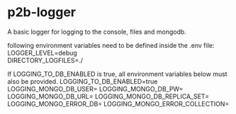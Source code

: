 # p2b-logger
A basic logger for logging to the console, files and mongodb.

following environment variables need to be defined inside the .env file:  
LOGGER_LEVEL=debug   
DIRECTORY_LOGFILES=./    

If LOGGING_TO_DB_ENABLED is true, all environment variables below must also be provided.
LOGGING_TO_DB_ENABLED=true
LOGGING_MONGO_DB_USER=
LOGGING_MONGO_DB_PW=
LOGGING_MONGO_DB_URL=
LOGGING_MONGO_DB_REPLICA_SET=
LOGGING_MONGO_ERROR_DB=
LOGGING_MONGO_ERROR_COLLECTION=

